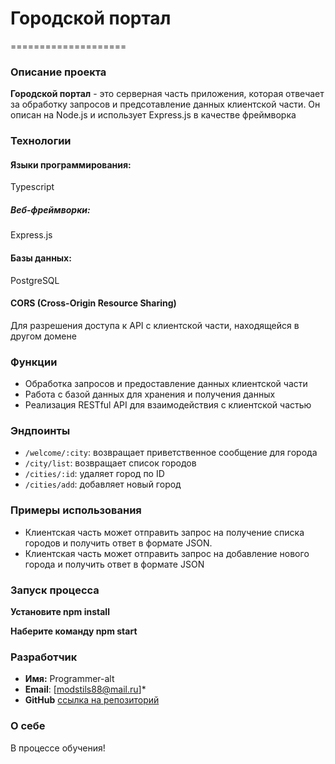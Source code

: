 # Городской портал

====================

### Описание проекта

**Городской портал** - это серверная часть приложения, которая отвечает за обработку запросов и предсотавление данных клиентской части. Он описан на Node.js и использует Express.js в качестве фреймворка

### Технологии

#### Языки программирования:  
Typescript 
##### Веб-фреймворки: 
Express.js
#### Базы данных:
PostgreSQL
#### CORS (Cross-Origin Resource Sharing)
Для разрешения доступа к API с клиентской части, находящейся в другом домене

### Функции

* Обработка запросов и предоставление данных клиентской части
* Работа с базой данных для хранения и получения данных
* Реализация RESTful API для взаимодействия с клиентской частью

### Эндпоинты

* `/welcome/:city`: возвращает приветственное сообщение для города
* `/city/list`: возвращает список городов
* `/cities/:id`: удаляет город по ID
* `/cities/add`: добавляет новый город

### Примеры использования

* Клиентская часть может отправить запрос на получение списка городов и получить ответ в формате JSON.
* Клиентская часть может отправить запрос на добавление нового города и получить ответ в формате JSON

### Запуск процесса

 **Установите npm install**

 **Наберите команду npm start**

 ### Разработчик
* **Имя:** Programmer-alt
* **Email**: [modstils88@mail.ru]*
* **GitHub** [ссылка на репозиторий](https://github.com/programmer-alt/express_using.git)

### О себе
 В процессе обучения!
 